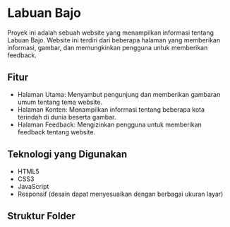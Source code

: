 # Labuan Bajo 

Proyek ini adalah sebuah website yang menampilkan informasi tentang Labuan Bajo. Website ini terdiri dari beberapa halaman yang memberikan informasi, gambar, dan memungkinkan pengguna untuk memberikan feedback.

## Fitur

- Halaman Utama: Menyambut pengunjung dan memberikan gambaran umum tentang tema website.
- Halaman Konten: Menampilkan informasi tentang beberapa kota terindah di dunia beserta gambar.
- Halaman Feedback: Mengizinkan pengguna untuk memberikan feedback tentang website.

## Teknologi yang Digunakan

- HTML5
- CSS3
- JavaScript
- Responsif (desain dapat menyesuaikan dengan berbagai ukuran layar)

## Struktur Folder
